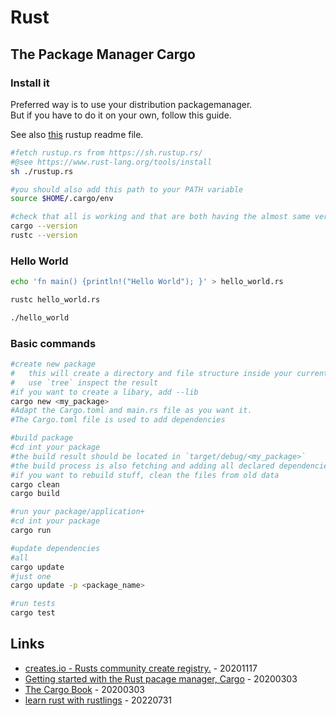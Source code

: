 # Rust

## The Package Manager Cargo

### Install it

Preferred way is to use your distribution packagemanager.  
But if you have to do it on your own, follow this guide.

See also [this](rustup.md) rustup readme file.

```bash
#fetch rustup.rs from https://sh.rustup.rs/
#@see https://www.rust-lang.org/tools/install
sh ./rustup.rs

#you should also add this path to your PATH variable
source $HOME/.cargo/env

#check that all is working and that are both having the almost same version
cargo --version
rustc --version
```

### Hello World

```bash
echo 'fn main() {println!("Hello World"); }' > hello_world.rs

rustc hello_world.rs

./hello_world
```

### Basic commands

```bash
#create new package
#   this will create a directory and file structure inside your current working directory
#   use `tree` inspect the result
#if you want to create a libary, add --lib
cargo new <my_package>
#Adapt the Cargo.toml and main.rs file as you want it.
#The Cargo.toml file is used to add dependencies

#build package
#cd int your package
#the build result should be located in `target/debug/<my_package>`
#the build process is also fetching and adding all declared dependencies
#if you want to rebuild stuff, clean the files from old data
cargo clean
cargo build

#run your package/application+
#cd int your package
cargo run

#update dependencies
#all
cargo update
#just one
cargo update -p <package_name>

#run tests
cargo test
```

## Links

* [creates.io - Rusts community create registry.](https://crates.io/) - 20201117
* [Getting started with the Rust pacage manager, Cargo](https://opensource.com/article/20/3/rust-cargo) - 20200303
* [The Cargo Book](https://doc.rust-lang.org/stable/cargo/) - 20200303
* [learn rust with rustlings](https://opensource.com/article/22/7/learn-rust-rustlings) - 20220731

